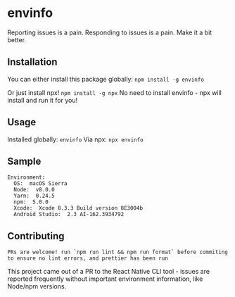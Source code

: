 # envinfo

Reporting issues is a pain. Responding to issues is a pain. Make it a bit better.

## Installation
You can either install this package globally:
`npm install -g envinfo` 

Or just install npx!
`npm install -g npx`
No need to install envinfo - npx will install and run it for you!

## Usage
Installed globally: `envinfo`
Via npx: `npx envinfo`

## Sample
```
Environment:
  OS:  macOS Sierra
  Node:  v8.0.0
  Yarn:  0.24.5
  npm:  5.0.0
  Xcode:  Xcode 8.3.3 Build version 8E3004b 
  Android Studio:  2.3 AI-162.3934792
```

## Contributing
    PRs are welcome! run `npm run lint && npm run format` before commiting to ensure no lint errors, and prettier has been run


This project came out of a PR to the React Native CLI tool - issues are reported frequently without important environment information, like Node/npm versions. 
